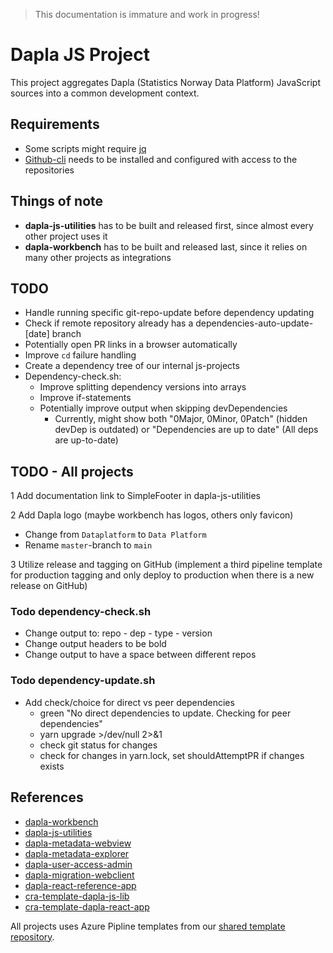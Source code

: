 > This documentation is immature and work in progress!

# Dapla JS Project

This project aggregates Dapla (Statistics Norway Data Platform) JavaScript sources into a common development context.

## Requirements

* Some scripts might require [jq](https://stedolan.github.io/jq/)
* [Github-cli](https://cli.github.com/) needs to be installed and configured with access to the repositories

## Things of note

* **dapla-js-utilities** has to be built and released first, since almost every other project uses it
* **dapla-workbench** has to be built and released last, since it relies on many other projects as integrations

## TODO

* Handle running specific git-repo-update before dependency updating
* Check if remote repository already has a dependencies-auto-update-[date] branch
* Potentially open PR links in a browser automatically
* Improve `cd` failure handling
* Create a dependency tree of our internal js-projects
* Dependency-check.sh:
    * Improve splitting dependency versions into arrays
    * Improve if-statements
    * Potentially improve output when skipping devDependencies
        * Currently, might show both "0Major, 0Minor, 0Patch" (hidden devDep is outdated) or "Dependencies are up to
          date" (All deps are up-to-date)

## TODO - All projects

1 Add documentation link to SimpleFooter in dapla-js-utilities
  
2 Add Dapla logo (maybe workbench has logos, others only favicon)
* Change from `Dataplatform` to `Data Platform`
* Rename `master`-branch to `main`

3 Utilize release and tagging on GitHub (implement a third pipeline template for production tagging and only deploy to
  production when there is a new release on GitHub)

### Todo dependency-check.sh
* Change output to: repo - dep - type - version
* Change output headers to be bold
* Change output to have a space between different repos

### Todo dependency-update.sh
* Add check/choice for direct vs peer dependencies
  * green "No direct dependencies to update. Checking for peer dependencies"
  * yarn upgrade >/dev/null 2>&1
  * check git status for changes
  * check for changes in yarn.lock, set shouldAttemptPR if changes exists

## References

* [dapla-workbench](https://github.com/statisticsnorway/dapla-workbench)
* [dapla-js-utilities](https://github.com/statisticsnorway/dapla-js-utilities)
* [dapla-metadata-webview](https://github.com/statisticsnorway/dapla-metadata-webview)
* [dapla-metadata-explorer](https://github.com/statisticsnorway/dapla-metadata-explorer)
* [dapla-user-access-admin](https://github.com/statisticsnorway/dapla-user-access-admin)
* [dapla-migration-webclient](https://github.com/statisticsnorway/dapla-migration-webclient)
* [dapla-react-reference-app](https://github.com/statisticsnorway/dapla-react-reference-app)
* [cra-template-dapla-js-lib](https://github.com/statisticsnorway/cra-template-dapla-js-lib)
* [cra-template-dapla-react-app](https://github.com/statisticsnorway/cra-template-dapla-react-app)

All projects uses Azure Pipline templates from our
[shared template repository](https://github.com/statisticsnorway/azure-pipelines-templates/tree/master/javascript).
